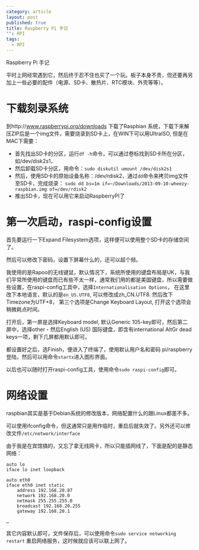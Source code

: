 ```yaml
---
category: article
layout: post
published: true
title: Raspberry Pi 手记
"": RPI
tags: 
  - RPI
---
```


Raspberry Pi 手记

平时上网经常遇到它，然后终于忍不住也买了一个玩。板子本身不贵，但还要再另加上一些必要的配件（电源、SD卡、散热片、RTC模块、外壳等等）。

# 下载刻录系统

到http://www.raspberrypi.org/downloads 下载了Raspbian 系统，下载下来解压ZIP后是一个img文件，需要烧录到SD卡上，在WIN下可以用UltraISO, 但是在MAC下需要：

- 首先找出SD卡的分区，运行`df -h`命令，可以通过卷标找到SD卡所在分区，如/dev/disk2s1，   
- 然后卸载SD卡分区，用命令：`sudo diskutil umount /dev/disk2s1`  
- 然后，使用SD卡的原始设备名称：/dev/rdisk2，通过`dd`命令来拷贝img文件至SD卡，完成烧录：
`sudo dd bs=1m if=~/Downloads/2013-09-10-wheezy-raspbian.img of=/dev/rdisk2`  
- 推出SD卡，现在可以用它来启动RaspberryPI了  

# 第一次启动，raspi-config设置

首先要运行一下Expand Filesystem选项，这样便可以使用整个SD卡的存储空间了。

然后可以修改下密码，设置下屏幕什么的，还可以超个频。

我使用的是Rapoo的无线键鼠，默认情况下，系统所使用的键盘布局是UK，与我们平常所使用的键盘而已有些不太一样，通常我们用的都是美国键盘，所以需要做些设置，在raspi-config工具中，选择`Internationalisation Options`， 在这里改下本地语言，默认的是`en_US.UTF8`, 可以修改成zh_CN.UTF8. 然后改下Timezone为UTF+8， 第三个选项是Change Keyboard Layout, 打开这个选项会稍微耗点时间。

打开后，第一屏是选择Keyboard model, 默认Generic 105-key即可，然后第二屏中，选择other - 然后English (US) 国际键盘，即含有international AltGr dead keys一项，剩下几屏都用默认即可。

都设置好之后，选Finish，便进入了终端了，使用默认用户名和密码 pi/raspberry 登陆，然后可以用命令`startx`进入图形界面。

以后也可以随时打开raspi-config工具，使用命令`sudo raspi-config`即可。

# 网络设置

raspbian其实是基于Debian系统的修改版本，网络配置什么的跟Linux都差不多。

可以使用ifconfig命令，但这通常只是用作临时，重启后就失效了。另外还可以修改文件`/etc/network/interface`

由于我是在宾馆搞的，又忘了拿无线网卡，所以只能插网线了，下面是配的是静态网络：

```
auto lo
iface lo inet loopback

auto eth0
iface eth0 inet static
	address 192.168.20.87
	network 192.168.20.0
	netmask 255.255.255.0
	broadcast 192.168.20.255
	gateway 192.168.20.1

…
```
其它内容默认即可，文件保存后，可以使用命令`sudo service networking restart` 重启网络服务，这时候就应该可以联上网了。